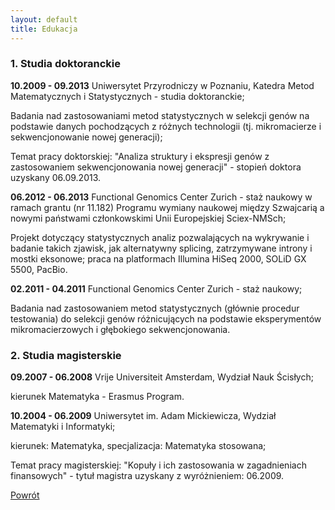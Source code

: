 ```yaml
---
layout: default
title: Edukacja
---
```


### 1. Studia doktoranckie

   **10.2009 - 09.2013**	Uniwersytet Przyrodniczy w Poznaniu, Katedra Metod Matematycznych i Statystycznych - studia doktoranckie;

   Badania nad zastosowaniami metod statystycznych w selekcji genów na podstawie danych pochodzących z różnych technologii (tj. mikromacierze i sekwencjonowanie nowej generacji);
   
   Temat pracy doktorskiej: "Analiza struktury i ekspresji genów z zastosowaniem sekwencjonowania nowej generacji" - stopień doktora uzyskany 06.09.2013.

   **06.2012 - 06.2013**	Functional Genomics Center Zurich - staż naukowy w ramach grantu (nr 11.182) Programu wymiany naukowej między Szwajcarią a nowymi państwami członkowskimi Unii Europejskiej Sciex-NMSch;

   Projekt dotyczący statystycznych analiz pozwalających na wykrywanie i badanie takich zjawisk, jak alternatywny splicing, zatrzymywane introny i mostki eksonowe; praca na platformach Illumina HiSeq 2000, SOLiD GX 5500, PacBio.

   **02.2011 - 04.2011**	Functional Genomics Center Zurich - staż naukowy;

   Badania nad zastosowaniem metod statystycznych (głównie procedur testowania) do selekcji genów różnicujących na podstawie eksperymentów      mikromacierzowych i głębokiego sekwencjonowania.

### 2. Studia magisterskie

   **09.2007 - 06.2008**	Vrije Universiteit Amsterdam, Wydział Nauk Ścisłych;
   
   kierunek Matematyka - Erasmus Program.
  
   **10.2004 - 06.2009**	Uniwersytet im. Adam Mickiewicza, Wydział Matematyki i Informatyki;
   
   kierunek: Matematyka, specjalizacja: Matematyka stosowana;
   
   Temat pracy magisterskiej: "Kopuły i ich zastosowania w zagadnieniach finansowych" - tytuł magistra uzyskany z wyróżnieniem: 06.2009.
   
   [Powrót](/cv)
